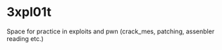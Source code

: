 # __3xpl01t__
Space for practice in exploits and pwn (crack_mes,  patching, assenbler reading etc.)
